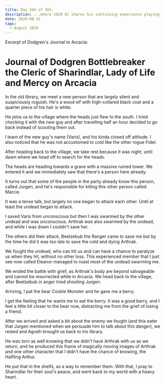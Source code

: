 ```yaml
---
title: Day 244 of 365.
description: ...where 2020 Al shares his continuing experience playing Dodgren Bottlebreaker in the Arcacia Westmarch campaign.
date: 2020-08-31
tags:
  - August 2020
---
```


Excerpt of Dodgren's Journal to Arcacia:
# Journal of Dodgren Bottlebreaker the Cleric of Sharindlar, Lady of Life and Mercy on Arcacia

In the old library, we meet a new person that are largely silent and suspiciously roguish. He's a wood elf with high-collared black coat and a quarter piece of his hair is white.

He joins us to the village where the heads just flew to the south. I tried checking it with the new guy and after travelling half an hour decided to go back instead of scouting them out. 

I learn of the new guy's name (Varis), and his kinda closed off attitude. I also noticed that he was not accustomed to cold like the other rogue Fidel.

After heading back to the village, we take rest because it was night, until dawn where we head off to search for the heads. 

The heads are heading towards a grave with a massive ruined tower. We entered it and we immediately saw that there's a person here already.

It turns out that some of the people in the party already know this person, called Jurgen, and he's responsible for killing this other person called Marcie.

It was a tense talk, but largely no one began to attack each other. Until at least the undead began to attack.

I saved Varis from unconscious but then I was swarmed by the other undead and was unconscious. Arthrak was also swarmed by the undead, and while I was down I couldn't save her.

The others did their attack, Beelzebub the Ranger came to save me but by the time he did it was too late to save the cold and dying Arthrak.

We fought the undead, who can hit us and can have a chance to paralyze us when they hit, without no other loss. This experienced member that I just see now called Eleanor managed to roast most of the undead swarming me.

We ended the battle with grief, as Arthrak's body are beyond salvageable and cannot be resurrected while in Arcacia. We head back to the village, after Beelzebub in anger tried shooting Jurgen.

Arriving, I pat the bear Cookie Monster and he gave me a berry.

I get the feeling that he wants me to eat the berry. It was a good berry, and I feel a little bit closer to the bear now, distracting me from the grief of losing a friend.

After we arrived and asked a bit about the enemy we fought (and this eater that Jurgen mentioned when we persuade him to talk about this danger), we rested and Agrath brought us back to his library.

He was torn as well knowing that we didn't have Arthrak with us as we return, and he produced this frame of magically moving images of Arthrak and one other character that I didn't have the chance of knowing, the Halfling Arthur.

He put that in the shelfs, as a way to remember them. With that, I pray to Sharindlar for their soul's peace, and went back to my world with a heavy heart.